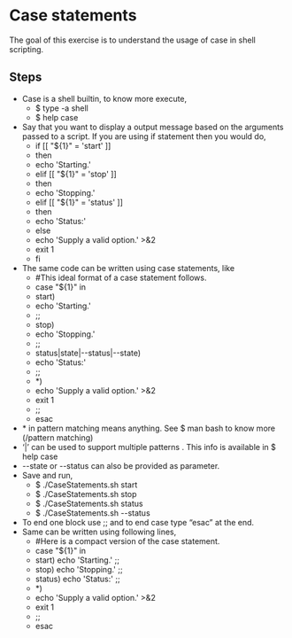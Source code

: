 # Case statements

The goal of this exercise is to understand the usage of case in shell scripting.


## Steps

- Case is a shell builtin, to know more execute,
  - $ type -a shell
  - $ help case
- Say that you want to display a output message based on the arguments passed to a script. If you are using if statement then you would do,
  - if [[ "${1}" = 'start' ]]
  - then
  -   echo 'Starting.'
  - elif [[ "${1}" = 'stop' ]]
  - then
  -   echo 'Stopping.'
  - elif [[ "${1}" = 'status' ]]
  - then
  -  echo 'Status:'
  - else
  -  echo 'Supply a valid option.' >&2
  -  exit 1
  - fi
- The same code can be written using case statements, like
  - #This ideal format of a case statement follows.
  - case "${1}" in
  - start)
  - echo 'Starting.'
  - ;;
  - stop)
  - echo 'Stopping.'
  - ;;
  - status|state|--status|--state)
  - echo 'Status:'
  - ;;
  - \*)
  - echo 'Supply a valid option.' >&2
  - exit 1
  - ;;
  - esac
- \* in pattern matching means anything. See $ man bash to know more (/pattern matching)
- ‘|’ can be used to support multiple patterns . This info is available in $ help case
- --state or --status can also be provided as parameter.
- Save and run,
  - $ ./CaseStatements.sh start
  - $ ./CaseStatements.sh stop
  - $ ./CaseStatements.sh status
  - $ ./CaseStatements.sh --status
- To end one block use ;; and to end case type “esac” at the end.
- Same can be written using following lines,
  - #Here is a compact version of the case statement.
  - case "${1}" in
  - start) echo 'Starting.' ;;
  - stop) echo 'Stopping.' ;;
  - status) echo 'Status:' ;;
  - \*)
  - echo 'Supply a valid option.' >&2
  - exit 1
  - ;;
  - esac
